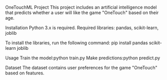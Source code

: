 OneTouchML Project
This project includes an artificial intelligence model that predicts whether a user will like the game "OneTouch" based on their age.

Installation
Python 3.x is required.
Required libraries: pandas, scikit-learn, joblib

To install the libraries, run the following command:
pip install pandas scikit-learn joblib

Usage
Train the model:python train.py
Make predictions:python predict.py

Dataset
The dataset contains user preferences for the game "OneTouch" based on features.
